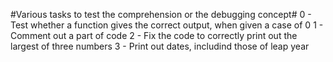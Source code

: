 #Various tasks to test the comprehension or the debugging concept#
0 - Test whether a function gives the correct output, when given a case of 0
1 - Comment out a part of code
2 - Fix the code to correctly print out the largest of three numbers
3 - Print out dates, includind those of leap year
